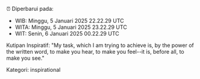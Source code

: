 ⏰ Diperbarui pada:
- WIB: Minggu, 5 Januari 2025 22.22.29 UTC
- WITA: Minggu, 5 Januari 2025 23.22.29 UTC
- WIT: Senin, 6 Januari 2025 00.22.29 UTC

Kutipan Inspiratif:
"My task, which I am trying to achieve is, by the power of the written word, to make you hear, to make you feel--it is, before all, to make you see."


Kategori: inspirational

